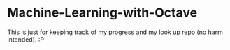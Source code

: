 # Machine-Learning-with-Octave
This is just for keeping track of my progress and my look up repo (no harm intended). :P 
